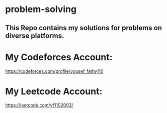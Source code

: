 # problem-solving
## This Repo contains my solutions for problems on diverse platforms.
# My Codeforces Account:
https://codeforces.com/profile/yousef_fathy110
# My Leetcode Account:
https://leetcode.com/yf1102003/
